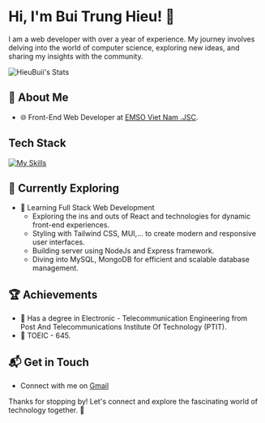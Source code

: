# Hi, I'm Bui Trung Hieu! 👋

I am a web developer with over a year of experience. My journey involves delving into the world of computer science, exploring new ideas, and sharing my insights with the community.

![HieuBuii's Stats](https://github-readme-stats.vercel.app/api?username=<HieuBuii>&theme=vue-dark&show_icons=true&hide_border=true&count_private=true)

## 🚀 About Me
- 🌐 Front-End Web Developer at [EMSO Viet Nam .JSC](https://easyedu.vn/).

## Tech Stack
[![My Skills](https://skillicons.dev/icons?i=js,ts,html,css,react,redux,tailwind,materialui,nodejs,express,mongo,mysql)](https://skillicons.dev)

## 🌱 Currently Exploring

- 🚀 Learning Full Stack Web Development
  - Exploring the ins and outs of React and technologies for dynamic front-end experiences.
  - Styling with Tailwind CSS, MUI,... to create modern and responsive user interfaces.
  - Building server using NodeJs and Express framework.
  - Diving into MySQL, MongoDB for efficient and scalable database management.

 ## 🏆 Achievements

- 🌟 Has a degree in Electronic - Telecommunication Engineering from Post And Telecommunications Institute Of Technology (PTIT).
- 🌟 TOEIC - 645.


## 📬 Get in Touch

- Connect with me on [Gmail](bt.hieu.ptit@gmail.com)

Thanks for stopping by! Let's connect and explore the fascinating world of technology together. 🚀
